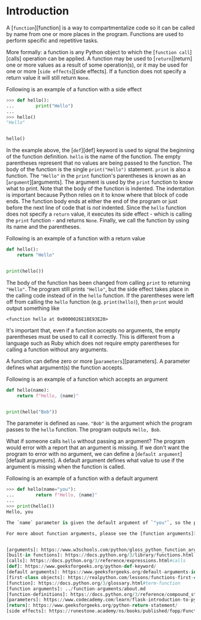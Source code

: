 # Introduction

A [`function`][function] is a way to compartmentalize code so it can be called by name from one or more places in the program.
Functions are used to perform specific and repetitive tasks.

More formally: a function is any Python object to which the [`function call`][calls] operation can be applied.
A function may be used to [`return`][return] one or more values as a result of some operation(s), or it may be used for one or more [`side effects`][side effects].
If a function does not specify a return value it will still return `None`. 

Following is an example of a function with a side effect

```python
>>> def hello():
...        print("Hello")
...
>>> hello()
"Hello"


hello()

```

In the example above, the [`def`][def] keyword is used to signal the beginning of the function definition.
`hello` is the name of the function.
The empty parentheses represent that no values are being passed to the function.
The body of the function is the single `print("Hello")` statement.
`print` is also a function.
The `"Hello"`  in the `print` function's parentheses is known as an [`argument`][arguments].
The argument is used by the `print` function to know what to print.
Note that the body of the function is indented.
The indentation is important because Python relies on it to know where that block of code ends.
The function body ends at either the end of the program or just before the next line of code that is _not_ indented.
Since the `hello` function does not specify a `return` value, it executes its side effect - which is calling the `print` function - and returns `None`.
Finally, we call the function by using its name and the parentheses.

Following is an example of a function with a return value

```python
def hello():
    return "Hello"


print(hello())

```

The body of the function has been changed from calling `print` to returning `"Hello"`.
The program still prints `"Hello"`, but the side effect takes place in the calling code instead of in the `hello` function.
If the parentheses were left off from  calling the `hello` function (e.g. `print(hello)`), then `print` would output something like

```
<function hello at 0x0000026E18E93E20>
```

It's important that, even if a function accepts no arguments, the empty parentheses must be used to call it correctly.
This is different from a language such as Ruby which does not require empty parentheses for calling a function without any arguments.

A function can define zero or more [`parameters`][parameters]. A parameter defines what argument(s) the function accepts.

Following is an example of a function which accepts an argument

```python
def hello(name):
    return f"Hello, {name}"


print(hello("Bob"))

```

The parameter is defined as `name`.
`"Bob"` is the argument which the program passes to the `hello` function.
The program outputs `Hello, Bob`.

What if someone calls `hello` without passing an argument?
The program would error with a report that an argument is missing.
If we don't want the program  to error with no argument, we can define a [`default argument`][default arguments].
A default argument defines what value to use if the argument is missing when the function is called.

Following is an example of a function with a default argument

```python
>>> def hello(name="you"):
...        return f"Hello, {name}"
...
>>> print(hello())
Hello, you

The `name` parameter is given the default argument of `"you"`, so the program outputs `Hello, you`.

For more about function arguments, please see the [function arguments][function arguments] concept.


[arguments]: https://www.w3schools.com/python/gloss_python_function_arguments.asp
[built-in functions]: https://docs.python.org/3/library/functions.html
[calls]: https://docs.python.org/3/reference/expressions.html#calls
[def]: https://www.geeksforgeeks.org/python-def-keyword/
[default arguments]: https://www.geeksforgeeks.org/default-arguments-in-python/
[first-class objects]: https://realpython.com/lessons/functions-first-class-objects-python/
[function]: https://docs.python.org/3/glossary.html#term-function
[function arguments]: ../function-arguments/about.md
[function-definitions]: https://docs.python.org/3/reference/compound_stmts.html#function-definitions
[parameters]: https://www.codecademy.com/learn/flask-introduction-to-python/modules/learn-python3-functions/cheatsheet
[return]: https://www.geeksforgeeks.org/python-return-statement/
[side effects]: https://runestone.academy/ns/books/published/fopp/Functions/SideEffects.html
